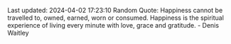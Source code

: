 Last updated: 2024-04-02 17:23:10
Random Quote: Happiness cannot be travelled to, owned, earned, worn or consumed. Happiness is the spiritual experience of living every minute with love, grace and gratitude. - Denis Waitley
